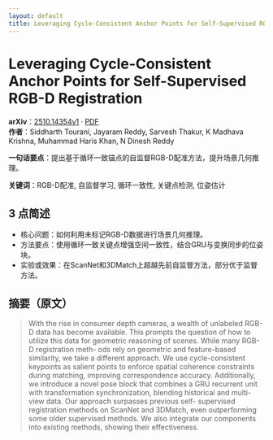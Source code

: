 ```yaml
---
layout: default
title: Leveraging Cycle-Consistent Anchor Points for Self-Supervised RGB-D Registration
---
```


# Leveraging Cycle-Consistent Anchor Points for Self-Supervised RGB-D Registration
**arXiv**：[2510.14354v1](https://arxiv.org/abs/2510.14354) · [PDF](https://arxiv.org/pdf/2510.14354.pdf)  
**作者**：Siddharth Tourani, Jayaram Reddy, Sarvesh Thakur, K Madhava Krishna, Muhammad Haris Khan, N Dinesh Reddy  

**一句话要点**：提出基于循环一致锚点的自监督RGB-D配准方法，提升场景几何推理。

**关键词**：RGB-D配准, 自监督学习, 循环一致性, 关键点检测, 位姿估计

## 3 点简述
- 核心问题：如何利用未标记RGB-D数据进行场景几何推理。
- 方法要点：使用循环一致关键点增强空间一致性，结合GRU与变换同步的位姿块。
- 实验或效果：在ScanNet和3DMatch上超越先前自监督方法，部分优于监督方法。

## 摘要（原文）

> With the rise in consumer depth cameras, a wealth of unlabeled RGB-D data has
> become available. This prompts the question of how to utilize this data for
> geometric reasoning of scenes. While many RGB-D registration meth- ods rely on
> geometric and feature-based similarity, we take a different approach. We use
> cycle-consistent keypoints as salient points to enforce spatial coherence
> constraints during matching, improving correspondence accuracy. Additionally,
> we introduce a novel pose block that combines a GRU recurrent unit with
> transformation synchronization, blending historical and multi-view data. Our
> approach surpasses previous self- supervised registration methods on ScanNet
> and 3DMatch, even outperforming some older supervised methods. We also
> integrate our components into existing methods, showing their effectiveness.

